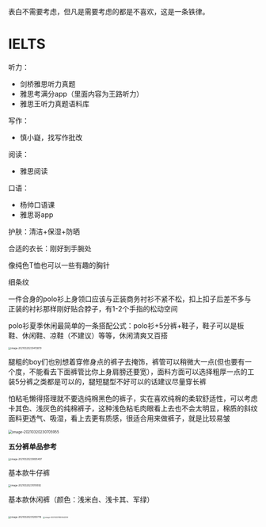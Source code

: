 表白不需要考虑，但凡是需要考虑的都是不喜欢，这是一条铁律。



# IELTS

听力：

- 剑桥雅思听力真题
- 雅思考满分app（里面内容为王路听力）
- 雅思王听力真题语料库

写作：

- 慎小嶷，找写作批改

阅读：

- 雅思阅读

口语：

- 杨帅口语课
- 雅思哥app



护肤：清洁+保湿+防晒

合适的衣长：刚好到手腕处

像纯色T恤也可以一些有趣的胸针

细条纹

一件合身的polo衫上身领口应该与正装商务衬衫不紧不松，扣上扣子后差不多与正装的衬衫那样刚好贴合脖子，有1-2个手指的松动空间

polo衫夏季休闲最简单的一条搭配公式：polo衫+5分裤+鞋子，鞋子可以是板鞋、休闲鞋、凉鞋（不建议）等等，休闲清爽又百搭

<img src="/Users/draven/Library/Application Support/typora-user-images/image-20210320230413879.png" alt="image-20210320230413879" style="zoom:33%;" />

腿粗的boy们也别想着穿修身点的裤子去掩饰，裤管可以稍微大一点(但也要有一个度，不能看去下面裤管比你上身肩膀还要宽），面料方面可以选择粗厚一点的工装5分裤之类都是可以的，腿短腿型不好可以的话建议尽量穿长裤

怕粘毛懒得搭理就不要选纯棉黑色的裤子，实在喜欢纯棉的柔软舒适性，可以考虑卡其色、浅灰色的纯棉裤子，这种浅色粘毛肉眼看上去也不会太明显，棉质的斜纹面料更透气、吸湿，看上去更有质感，很适合用来做裤子，就是比较易皱

<img src="/Users/draven/Library/Application Support/typora-user-images/image-20210320230705955.png" alt="image-20210320230705955" style="zoom:50%;" />

**五分裤单品参考**

<img src="/Users/draven/Library/Application Support/typora-user-images/image-20210320230805497.png" alt="image-20210320230805497" style="zoom:33%;" />



基本款牛仔裤

<img src="/Users/draven/Library/Application Support/typora-user-images/image-20210320231010092.png" alt="image-20210320231010092" style="zoom:33%;" />



基本款休闲裤（颜色：浅米白、浅卡其、军绿）

<img src="/Users/draven/Library/Application Support/typora-user-images/image-20210320231205778.png" alt="image-20210320231205778" style="zoom:33%;" />





<img src="/Users/draven/Library/Application Support/typora-user-images/image-20210321180904309.png" alt="image-20210321180904309" style="zoom: 25%;" />

